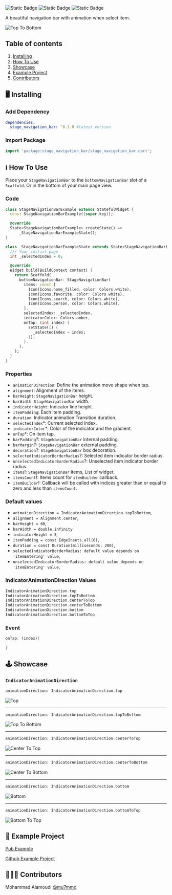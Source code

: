 <!--
This README describes the package. If you publish this package to pub.dev,
this README's contents appear on the landing page for your package.

For information about how to write a good package README, see the guide for
[writing package pages](https://dart.dev/guides/libraries/writing-package-pages).

For general information about developing packages, see the Dart guide for
[creating packages](https://dart.dev/guides/libraries/create-library-packages)
and the Flutter guide for
[developing packages and plugins](https://flutter.dev/developing-packages).
-->

![Static Badge](https://img.shields.io/badge/pub-v0.1.0-blue?logo=dart&link=https%3A%2F%2Fpub.dev%2Fpackages%2Fstage_navigation_bar)
![Static Badge](https://img.shields.io/badge/github-mu7mmd-limegreen?logo=github&link=https%3A%2F%2Fgithub.com%2Fmu7mmd)
![Static Badge](https://img.shields.io/badge/linkedin-3mdy-blue?logo=linkedin&link=https%3A%2F%2Fwww.linkedin.com%2Fin%2F3mdy)

A beautiful navigation bar with animation when select item.

![Top To Bottom](https://raw.githubusercontent.com/mu7mmd/stage_navigation_bar/main/doc/assets/top-to-bottom.gif)

## Table of contents

1. [Installing](#installing)
2. [How To Use](#how_to_use)
3. [Showcase](#showcase)
4. [Example Project](#example)
5. [Contributors](#contributors)

## 🖥  Installing <a name="installing"></a>

### Add Dependency
```yaml
dependencies:
  stage_navigation_bar: ^0.1.0 #latest version
```

### Import Package
```dart
import 'package:stage_navigation_bar/stage_navigation_bar.dart';
```

## ℹ️ How To Use <a name="how_to_use"></a>

Place your `StageNavigationBar` to the `bottomNavigationBar` slot of a `Scaffold`. Or in the bottom
of your main page view.

### Code
```dart
class StageNavigationBarExample extends StatefulWidget {
  const StageNavigationBarExample({super.key});

  @override
  State<StageNavigationBarExample> createState() =>
      _StageNavigationBarExampleState();
}

class _StageNavigationBarExampleState extends State<StageNavigationBarExample> {
  /// Your initial page
  int _selectedIndex = 0;

  @override
  Widget build(BuildContext context) {
    return Scaffold(
      bottomNavigationBar: StageNavigationBar(
        items: const [
          Icon(Icons.home_filled, color: Colors.white),
          Icon(Icons.favorite, color: Colors.white),
          Icon(Icons.search, color: Colors.white),
          Icon(Icons.person, color: Colors.white),
        ],
        selectedIndex: _selectedIndex,
        indicatorColor: Colors.amber,
        onTap: (int index) {
          setState(() {
            _selectedIndex = index;
          });
        },
      ),
    );
  }
}
```

### Properties
- `animationDirection`: Define the animation move shape when tap.
- `alignment`: Alignment of the items.
- `barHeight`: `StageNavigationBar` height.
- `barWidth`: `StageNavigationBar` width.
- `indicatorHeight`: Indicator line height.
- `itemPadding`: Each item padding.
- `duration`: Indicator animation Transition duration.
- `selectedIndex`*: Current selected index.
- `indicatorColor`*: Color of the indicator and the gradient.
- `onTap`*: On item tap.
- `barPadding`?: `StageNavigationBar` internal padding.
- `barMargin`?: `StageNavigationBar` external padding.
- `decoration`?: `StageNavigationBar` box decoration.
- `selectedIndicatorBorderRadius`?: Selected item indicator border radius.
- `unselectedIndicatorBorderRadius`?: Unselected item indicator border radius.
- `items`!: `StageNavigationBar` items, List of widget.
- `itemsCount`!: Items count for `itemBuilder` callback.
- `itemBuilder`!: Callback will be called with indices greater than or equal to zero and less than `itemsCount`.

### Default values
- `animationDirection = IndicatorAnimationDirection.topToBottom`,
- `alignment = Alignment.center`,
- `barHeight = 60`,
- `barWidth = double.infinity`
- `indicatorHeight = 5`,
- `itemPadding = const EdgeInsets.all(0)`,
- `duration = const Duration(milliseconds: 200)`,
- `selectedIndicatorBorderRadius: default value depends on 'itemEntering' value`,
- `unselectedIndicatorBorderRadius: default value depends on 'itemEntering' value`,

### IndicatorAnimationDirection Values
```dart
IndicatorAnimationDirection.top
IndicatorAnimationDirection.topToBottom
IndicatorAnimationDirection.centerToTop
IndicatorAnimationDirection.centerToBottom
IndicatorAnimationDirection.bottom
IndicatorAnimationDirection.bottomToTop
```

### Event
```dart
onTap: (index){

}
```

## 🕹 Showcase <a name="showcase"></a>

### `IndicatorAnimationDirection`

```dart
animationDirection: IndicatorAnimationDirection.top
```
![Top](https://raw.githubusercontent.com/mu7mmd/stage_navigation_bar/main/doc/assets/top.gif)

---
```dart
animationDirection: IndicatorAnimationDirection.topToBottom
```
![Top To Bottom](https://raw.githubusercontent.com/mu7mmd/stage_navigation_bar/main/doc/assets/top-to-bottom.gif)

---
```dart
animationDirection: IndicatorAnimationDirection.centerToTop
```
![Center To Top](https://raw.githubusercontent.com/mu7mmd/stage_navigation_bar/main/doc/assets/center-to-top.gif)

---
```dart
animationDirection: IndicatorAnimationDirection.centerToBottom
```
![Center To Bottom](https://raw.githubusercontent.com/mu7mmd/stage_navigation_bar/main/doc/assets/center-to-bottom.gif)

---
```dart
animationDirection: IndicatorAnimationDirection.bottom
```
![Bottom](https://raw.githubusercontent.com/mu7mmd/stage_navigation_bar/main/doc/assets/bottom.gif)

---
```dart
animationDirection: IndicatorAnimationDirection.bottomToTop
```
![Bottom To Top](https://raw.githubusercontent.com/mu7mmd/stage_navigation_bar/main/doc/assets/bottom-to-top.gif)


## 📱 Example Project <a name="example"></a>

[Pub Example](https://pub.dev/packages/stage_navigation_bar/example)

[Github Example Project](https://github.com/mu7mmd/stage_navigation_bar/tree/main/example)

## 👨🏻‍💻 Contributors <a name="contributors"></a>

Mohammad Alamoudi [@mu7mmd](https://github.com/mu7mmd)

